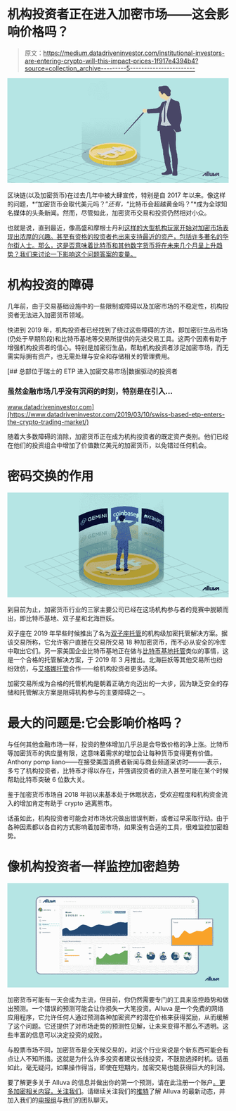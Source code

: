 # 机构投资者正在进入加密市场——这会影响价格吗？

> 原文：<https://medium.datadriveninvestor.com/institutional-investors-are-entering-crypto-will-this-impact-prices-1f917e4394b4?source=collection_archive---------5----------------------->

![](img/63fafbeab98e1f3457923f79d2b0006e.png)

区块链(以及加密货币)在过去几年中被大肆宣传，特别是自 2017 年以来。像这样的问题，*“加密货币会取代美元吗？”*还有，*“比特币会超越黄金吗？”*成为全球知名媒体的头条新闻。然而，尽管如此，加密货币交易和投资仍然相对小众。

也就是说，直到最近，像高盛和摩根士丹利[这样的大型机构玩家开始对加密市场表现出浓厚的兴趣。甚至有资格的投资者也出来支持最近的资产，包括许多著名的华尔街人士。那么，这是否意味着比特币和其他数字货币将在未来几个月呈上升趋势？我们来讨论一下影响这个问题答案的变量。](https://www.investopedia.com/news/goldman-sachs-cryptocurrency-patent-setlcoin-crypto-settlement-system/)

# 机构投资的障碍

几年前，由于交易基础设施中的一些限制或障碍以及加密市场的不稳定性，机构投资者无法进入加密货币领域。

快进到 2019 年，机构投资者已经找到了绕过这些障碍的方法，即加密衍生品市场(仍处于早期阶段)和比特币基地等交易所提供的先进交易工具。这两个因素有助于增强机构投资者的信心。特别是加密衍生品，帮助机构投资者涉足加密市场，而无需实际拥有资产，也无需处理与安全和存储相关的管理费用。

[](https://www.datadriveninvestor.com/2019/03/10/swiss-based-etp-enters-the-crypto-trading-market/) [## 总部位于瑞士的 ETP 进入加密交易市场|数据驱动的投资者

### 虽然金融市场几乎没有沉闷的时刻，特别是在引入…

www.datadriveninvestor.com](https://www.datadriveninvestor.com/2019/03/10/swiss-based-etp-enters-the-crypto-trading-market/) 

随着大多数障碍的消除，加密货币正在成为机构投资者的既定资产类别。他们已经在他们的投资组合中增加了价值数亿美元的加密货币，以免错过任何机会。

# 密码交换的作用

![](img/9a602c47861291ae58113c9eda52e57e.png)

到目前为止，加密货币行业的三家主要公司已经在这场机构参与者的竞赛中脱颖而出，即比特币基地、双子星和北海巨妖。

双子座在 2019 年早些时候推出了名为[双子座托管](https://gemini.com/custody/)的机构级加密托管解决方案。据该交易所称，它允许客户直接在交易所交易 18 种加密货币，而不必从安全的冷库中取出它们。另一家美国企业比特币基地正在做与[比特币基地托管](https://custody.coinbase.com/)类似的事情，这是一个合格的托管解决方案，于 2019 年 3 月推出。北海巨妖等其他交易所也纷纷效仿，与[艾塔娜托管](https://etana.com/)合作——给机构投资者更多选择。

加密交易所成为合格的托管机构是朝着正确方向迈出的一大步，因为缺乏安全的存储和托管解决方案是阻碍机构参与的主要障碍之一。

# 最大的问题是:它会影响价格吗？

与任何其他金融市场一样，投资的整体增加几乎总是会导致价格的净上涨。比特币等加密货币的供应量有限，这意味着需求的增加会让每种货币变得更有价值。Anthony pomp liano——在接受美国消费者新闻与商业频道采访时———表示，多亏了机构投资者，比特币才得以存在，并强调投资者的流入甚至可能在某个时候帮助比特币突破 6 位数大关。

鉴于加密货币市场自 2018 年初以来基本处于休眠状态，受欢迎程度和机构资金流入的增加肯定有助于 crypto 逃离熊市。

话虽如此，机构投资者可能会对市场状况做出错误判断，或者过早采取行动。由于各种因素都以各自的方式影响着加密市场，如果没有合适的工具，很难监控加密趋势。

# 像机构投资者一样监控加密趋势

![](img/e990efd90ef7d4a52c685019453cac71.png)

加密货币可能有一天会成为主流，但目前，你仍然需要专门的工具来监控趋势和做出预测。一个错误的预测可能会让你损失一大笔投资。Alluva 是一个免费的网络应用程序，它允许任何人通过预测各种加密资产的潜在价格来获得奖励，从而缓解了这个问题。它还提供了对市场走势的预测性见解，让未来变得不那么不透明。这些丰富的信息可以决定投资的成败。

与股票市场不同，加密货币是全天候交易的，对这个行业来说是个新东西可能会有点让人不知所措。这就是为什么许多投资者建议长线投资，不鼓励选择时机。话虽如此，毫无疑问，如果操作得当，即使在短期内，加密交易也能获得巨大的利润。

要了解更多关于 Alluva 的信息并做出你的第一个预测，请在此注册一个账户[。更多加密相关内容，](http://bit.ly/ext_grp1)[关注我们](http://bit.ly/alluva_mdm)。请继续关注我们的[推特](http://bit.ly/alluva_tw)了解 Alluva 的最新动态，并加入我们的[电报组](http://bit.ly/alv_telgrp)与我们的团队聊天。